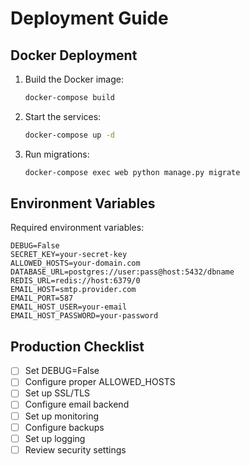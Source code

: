 # Deployment Guide

## Docker Deployment

1. Build the Docker image:
   ```bash
   docker-compose build
   ```

2. Start the services:
   ```bash
   docker-compose up -d
   ```

3. Run migrations:
   ```bash
   docker-compose exec web python manage.py migrate
   ```

## Environment Variables

Required environment variables:

```
DEBUG=False
SECRET_KEY=your-secret-key
ALLOWED_HOSTS=your-domain.com
DATABASE_URL=postgres://user:pass@host:5432/dbname
REDIS_URL=redis://host:6379/0
EMAIL_HOST=smtp.provider.com
EMAIL_PORT=587
EMAIL_HOST_USER=your-email
EMAIL_HOST_PASSWORD=your-password
```

## Production Checklist

- [ ] Set DEBUG=False
- [ ] Configure proper ALLOWED_HOSTS
- [ ] Set up SSL/TLS
- [ ] Configure email backend
- [ ] Set up monitoring
- [ ] Configure backups
- [ ] Set up logging
- [ ] Review security settings